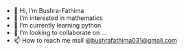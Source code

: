 - 👋 Hi, I’m Bushra-Fathima
- 👀 I’m interested in mathematics
- 🌱 I’m currently learning python
- 💞️ I’m looking to collaborate on ...
- 📫 How to reach me mail @bushrafathima031@gmail.com

<!---
Bushra-Fathima/Bushra-Fathima is a ✨ special ✨ repository because its `README.md` (this file) appears on your GitHub profile.
You can click the Preview link to take a look at your changes.
--->
